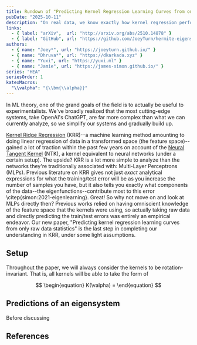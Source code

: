 ```yaml
---
title: Rundown of "Predicting Kernel Regression Learning Curves from only Raw Data Statistics" - the HEA
pubDate: "2025-10-11"
description: "On real data, we know exactly how kernel regression performs."
links:
  - { label: "arXiv",  url: "http://arxiv.org/abs/2510.14878" }
  - { label: "GitHub", url: "https://github.com/JoeyTurn/hermite-eigenstructure-ansatz" }
authors:
  - { name: "Joey*", url: "https://joeyturn.github.io/" }
  - { name: "Dhruva*", url: "https://dkarkada.xyz" }
  - { name: "Yuxi", url: "https://yuxi.ml" }
  - { name: "Jamie", url: "https://james-simon.github.io/" }
series: "HEA"
seriesOrder: 1
katexMacros:
  "\\valpha": "{\\bm{\\alpha}}"
---
```


In ML theory, one of the grand goals of the field is to actually be useful to experimentalists. We've broadly realized that the most cutting-edge systems, take OpenAI's ChatGPT, are far more complex than what we can currently analyze, so we simplify our systems and gradually build up. 

[Kernel Ridge Regression](https://en.wikipedia.org/wiki/Kernel_method) (KRR)--a machine learning method amounting to doing linear regression of data in a transformed space (the feature space)--gained a lot of traction within the past few years on account of the [Neural Tangent Kernel](https://en.wikipedia.org/wiki/Neural_tangent_kernel) (NTK), a kernel equivalent to neural networks (under a certain setup). The upside? KRR is a lot more simple to analyze than the networks they're traditionally associated with: Multi-Layer Perceptrons (MLPs). Previous literature on KRR gives not just *exact* analytical expressions for what the training/test error will be as you increase the number of samples you have, but it also tells you exactly what components of the data--the eigenfunctions--contribute most to this error \citep{simon:2021-eigenlearning}. Great! So why not move on and look at MLPs directly then?
Previous works relied on having omniscient knowledge of the feature space that the kernels were using, so actually taking raw data and directly predicting the train/test errors was entirely an empirical endeavor. Our new paper, "Predicting kernel regression learning curves from only raw data statistics" is the last step in completing our understanding in KRR, under some light assumptions.

## Setup

Throughout the paper, we will always consider the kernels to be rotation-invariant. That is, all kernels will be able to take the form of 

$$
\begin{equation}
    K(\valpha) = 
\end{equation}
$$

## Predictions of an eigensystem

Before discussing 

## References